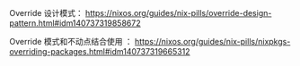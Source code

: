 Override 设计模式： https://nixos.org/guides/nix-pills/override-design-pattern.html#idm140737319858672

Override 模式和不动点结合使用 ： https://nixos.org/guides/nix-pills/nixpkgs-overriding-packages.html#idm140737319665312
